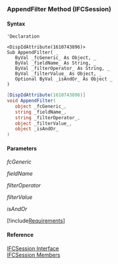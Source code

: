 ﻿### AppendFilter Method (IFCSession)

#### Syntax

```vbnet
'Declaration

<DispIdAttribute(1610743896)>
Sub AppendFilter( _
   ByVal _fcGeneric_ As Object, _
   ByVal _fieldName_ As String, _
   ByVal _filterOperator_ As String, _
   ByVal _filterValue_ As Object, _
   Optional ByVal _isAndOr_ As Object _
) 
```

```csharp
[DispIdAttribute(1610743896)]
void AppendFilter( 
   object _fcGeneric_,
   string _fieldName_,
   string _filterOperator_,
   object _filterValue_,
   object _isAndOr_
)
```

#### Parameters

_fcGeneric_

_fieldName_

_filterOperator_

_filterValue_

_isAndOr_

[!include[Requirements](../partials/requirements.md)]

#### Reference

[IFCSession Interface](FChoice.Foundation.Clarify.Compatibility~FChoice.Foundation.Clarify.Compatibility.IFCSession.md)  
[IFCSession Members](FChoice.Foundation.Clarify.Compatibility~FChoice.Foundation.Clarify.Compatibility.IFCSession_members.md)